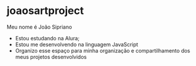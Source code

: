 # joaosartproject

Meu nome é João Sipriano

- Estou estudando na Alura;
- Estou me desenvolvendo na linguagem JavaScript
- Organizo esse espaço para minha organização e compartilhamento dos meus projetos desenvolvidos
